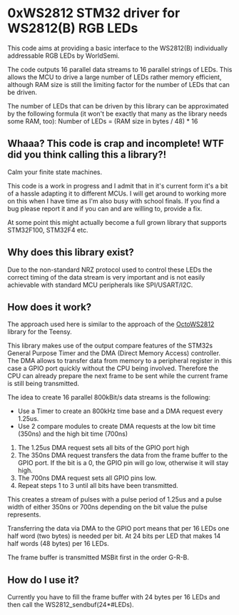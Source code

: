 # 0xWS2812 STM32 driver for WS2812(B) RGB LEDs

This code aims at providing a basic interface to the WS2812(B) individually addressable RGB LEDs by WorldSemi. 

The code outputs 16 parallel data streams to 16 parallel strings of LEDs. This allows the MCU to drive a large
number of LEDs rather memory efficient, although RAM size is still the limiting factor for the number of LEDs that can be driven.

The number of LEDs that can be driven by this library can be approximated by the following formula (it won't be exactly that many as the library needs some RAM, too):
Number of LEDs = (RAM size in bytes / 48) * 16

## Whaaa? This code is crap and incomplete! WTF did you think calling this a library?!

Calm your finite state machines.

This code is a work in progress and I admit that in it's current form it's a bit of a hassle adapting it to different MCUs.
I will get around to working more on this when I have time as I'm also busy with school finals. 
If you find a bug please report it and if you can and are willing to, provide a fix.

At some point this might actually become a full grown library that supports STM32F100, STM32F4 etc.

## Why does this library exist?

Due to the non-standard NRZ protocol used to control these LEDs the correct timing of the data stream is very important 
and is not easily achievable with standard MCU peripherals like SPI/USART/I2C.  

## How does it work? 

The approach used here is similar to the approach of the [OctoWS2812](http://www.pjrc.com/teensy/td_libs_OctoWS2811.html) library for the Teensy.

This library makes use of the output compare features of the STM32s General Purpose Timer and the DMA (Direct Memory Access) controller.
The DMA allows to transfer data from memory to a peripheral register in this case a GPIO port quickly without the CPU being involved.
Therefore the CPU can already prepare the next frame to be sent while the current frame is still being transmitted.

The idea to create 16 parallel 800kBit/s data streams is the following:
* Use a Timer to create an 800kHz time base and a DMA request every 1.25us.
* Use 2 compare modules to create DMA requests at the low bit time (350ns) and the high bit time (700ns)

1. The 1.25us DMA request sets all bits of the GPIO port high
2. The 350ns DMA request transfers the data from the frame buffer to the GPIO port. If the bit is a 0, the GPIO pin will go low, otherwise it will stay high.
3. The 700ns DMA request sets all GPIO pins low.
4. Repeat steps 1 to 3 until all bits have been transmitted.

This creates a stream of pulses with a pulse period of 1.25us and a pulse width of either 350ns or 700ns depending on the bit value the pulse represents.

Transferring the data via DMA to the GPIO port means that per 16 LEDs one half word (two bytes) is needed per bit. At 24 bits per LED that makes 14 half words (48 bytes) per 16 LEDs.

The frame buffer is transmitted MSBit first in the order G-R-B.

## How do I use it?

Currently you have to fill the frame buffer with 24 bytes per 16 LEDs and then call the WS2812_sendbuf(24*#LEDs).
